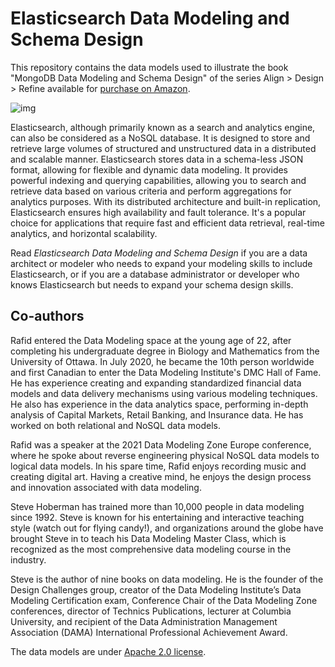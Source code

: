# Elasticsearch Data Modeling and Schema Design

This repository contains the data models used to illustrate the book "MongoDB Data Modeling and Schema Design" of the series Align > Design > Refine available for [purchase on Amazon](https://www.amazon.com/Elasticsearch-Data-Modeling-Schema-Design/dp/1634622952?tag=hackolade02-20).

![img](https://m.media-amazon.com/images/I/51vy8neOThL._SX331_BO1,204,203,200_.jpg)

Elasticsearch, although primarily known as a search and analytics engine, can also be considered as a NoSQL database. It is designed to store and retrieve large volumes of structured and unstructured data in a distributed and scalable manner. Elasticsearch stores data in a schema-less JSON format, allowing for flexible and dynamic data modeling. It provides powerful indexing and querying capabilities, allowing you to search and retrieve data based on various criteria and perform aggregations for analytics purposes. With its distributed architecture and built-in replication, Elasticsearch ensures high availability and fault tolerance. It's a popular choice for applications that require fast and efficient data retrieval, real-time analytics, and horizontal scalability.

Read *Elasticsearch Data Modeling and Schema Design* if you are a data architect or modeler who needs to expand your modeling skills to include Elasticsearch, or if you are a database administrator or developer who knows Elasticsearch but needs to expand your schema design skills.



## Co-authors

Rafid entered the Data Modeling space at the young age of 22, after completing his undergraduate degree in Biology and Mathematics from the University of Ottawa. In July 2020, he became the 10th person worldwide and first Canadian to enter the Data Modeling Institute's DMC Hall of Fame. He has experience creating and expanding standardized financial data models and data delivery mechanisms using various modeling techniques. He also has experience in the data analytics space, performing in-depth analysis of Capital Markets, Retail Banking, and Insurance data. He has worked on both relational and NoSQL data models. 

Rafid was a speaker at the 2021 Data Modeling Zone Europe conference, where he spoke about reverse engineering physical NoSQL data models to logical data models. In his spare time, Rafid enjoys recording music and creating digital art. Having a creative mind, he enjoys the design process and innovation associated with data modeling.

Steve Hoberman has trained more than 10,000 people in data modeling since 1992. Steve is known for his entertaining and interactive teaching style (watch out for flying candy!), and organizations around the globe have brought Steve in to teach his Data Modeling Master Class, which is recognized as the most comprehensive data modeling course in the industry.

Steve is the author of nine books on data modeling. He is the founder of the Design Challenges group, creator of the Data Modeling Institute’s Data Modeling Certification exam, Conference Chair of the Data Modeling Zone conferences, director of Technics Publications, lecturer at Columbia University, and recipient of the Data Administration Management Association (DAMA) International Professional Achievement Award.



The data models are under [Apache 2.0 license](https://github.com/hackolade/books/blob/main/LICENSE).
